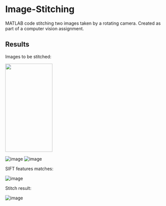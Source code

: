 # Image-Stitching

MATLAB code stitching two images taken by a rotating camera. Created as part of a computer vision assignment.

## Results

Images to be stitched:

<img src="https://user-images.githubusercontent.com/47959146/210016587-72b8db57-6ff9-44c7-947f-2666466414c3.png" width="150" height="280">

![image](https://user-images.githubusercontent.com/47959146/210016587-72b8db57-6ff9-44c7-947f-2666466414c3.png)
![image](https://user-images.githubusercontent.com/47959146/210016641-f4f3f9eb-50fc-420a-b558-d4aa4fbc9dae.png)

SIFT features matches:

![image](https://user-images.githubusercontent.com/47959146/210016656-54fbbdfa-9b0f-402d-8f86-88a6489b72e4.png)

Stitch result:

![image](https://user-images.githubusercontent.com/47959146/210016662-f183a570-1d88-4c07-9625-b8a14cfad16f.png)
